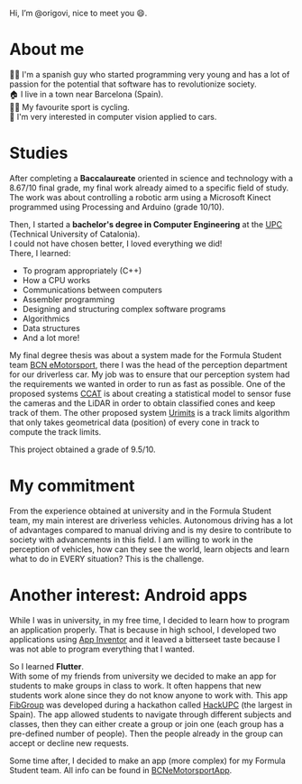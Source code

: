 Hi, I’m @origovi, nice to meet you 😄.

# About me
👨‍💻 I'm a spanish guy who started programming very young and has a lot of passion for the potential that software has to revolutionize society.\
🏠 I live in a town near Barcelona (Spain).\
🚴‍♂️ My favourite sport is cycling.\
🚗 I'm very interested in computer vision applied to cars.

# Studies
After completing a **Baccalaureate** oriented in science and technology with a 8.67/10 final grade, my final work already aimed to a specific field of study.
The work was about controlling a robotic arm using a Microsoft Kinect programmed using Processing and Arduino (grade 10/10).

Then, I started a **bachelor's degree in Computer Engineering** at the [UPC](https://www.upc.edu/en) (Technical University of Catalonia).\
I could not have chosen better, I loved everything we did!\
There, I learned:
- To program appropriately (C++)
- How a CPU works
- Communications between computers
- Assembler programming
- Designing and structuring complex software programs
- Algorithmics
- Data structures
- And a lot more!

My final degree thesis was about a system made for the Formula Student team [BCN eMotorsport](https://bcnemotorsport.upc.edu), there I was the head of the perception department for our driverless car.
My job was to ensure that our perception system had the requirements we wanted in order to run as fast as possible.
One of the proposed systems [CCAT](https://github.com/origovi/CCAT) is about creating a statistical model to sensor fuse the cameras and the LiDAR in order to obtain classified cones and keep track of them.
The other proposed system [Urimits](https://github.com/origovi/urimits) is a track limits algorithm that only takes geometrical data (position) of every cone in track to compute the track limits.

This project obtained a grade of 9.5/10.

# My commitment
From the experience obtained at university and in the Formula Student team, my main interest are driverless vehicles.
Autonomous driving has a lot of advantages compared to manual driving and is my desire to contribute to society with advancements in this field.
I am willing to work in the perception of vehicles, how can they see the world, learn objects and learn what to do in EVERY situation? This is the challenge.

# Another interest: Android apps
While I was in university, in my free time, I decided to learn how to program an application properly. That is because in high school, I developed two applications using [App Inventor](https://appinventor.mit.edu/) and it leaved a bitterseet taste because I was not able to program everything that I wanted.

So I learned **Flutter**.\
With some of my friends from university we decided to make an app for students to make groups in class to work. It often happens that new students work alone since they do not know anyone to work with. This app [FibGroup](https://github.com/origovi/FibGroup) was developed during a hackathon called [HackUPC](https://hackupc.com/) (the largest in Spain). The app allowed students to navigate through different subjects and classes, then they can either create a group or join one (each group has a pre-defined number of people). Then the people already in the group can accept or decline new requests.

Some time after, I decided to make an app (more complex) for my Formula Student team. All info can be found in [BCNeMotorsportApp](https://github.com/origovi/BCNeMotorsportApp).

